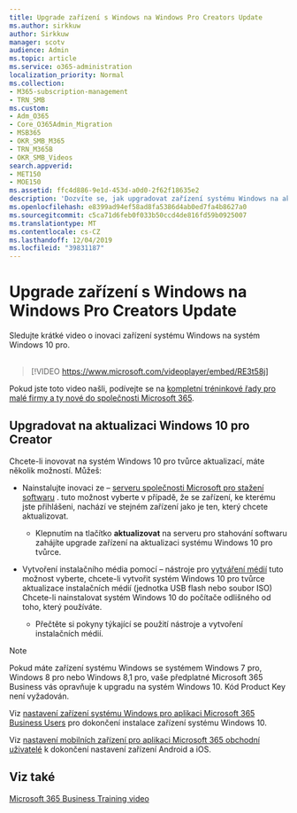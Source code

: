 ```yaml
---
title: Upgrade zařízení s Windows na Windows Pro Creators Update
ms.author: sirkkuw
author: Sirkkuw
manager: scotv
audience: Admin
ms.topic: article
ms.service: o365-administration
localization_priority: Normal
ms.collection:
- M365-subscription-management
- TRN_SMB
ms.custom:
- Adm_O365
- Core_O365Admin_Migration
- MSB365
- OKR_SMB_M365
- TRN_M365B
- OKR_SMB_Videos
search.appverid:
- MET150
- MOE150
ms.assetid: ffc4d886-9e1d-453d-a0d0-2f62f18635e2
description: 'Dozvíte se, jak upgradovat zařízení systému Windows na aktualizaci Windows 10 pro Creator. '
ms.openlocfilehash: e8399ad94ef58ad8fa5386d4ab0ed7fa4b8627a0
ms.sourcegitcommit: c5ca71d6feb0f033b50ccd4de816fd59b0925007
ms.translationtype: MT
ms.contentlocale: cs-CZ
ms.lasthandoff: 12/04/2019
ms.locfileid: "39831187"
---
```

# <a name="upgrade-windows-devices-to-windows-pro-creators-update"></a>Upgrade zařízení s Windows na Windows Pro Creators Update

Sledujte krátké video o inovaci zařízení systému Windows na systém Windows 10 pro.<br><br>

> [!VIDEO https://www.microsoft.com/videoplayer/embed/RE3t58j] 

Pokud jste toto video našli, podívejte se na [kompletní tréninkové řady pro malé firmy a ty nové do společnosti Microsoft 365](https://support.office.com/article/6ab4bbcd-79cf-4000-a0bd-d42ce4d12816).

## <a name="upgrade-to-windows-10-pro-creators-update"></a>Upgradovat na aktualizaci Windows 10 pro Creator
  
Chcete-li inovovat na systém Windows 10 pro tvůrce aktualizací, máte několik možností. Můžeš:
    
- Nainstalujte inovaci ze &ndash; [serveru společnosti Microsoft pro stažení softwaru](https://go.microsoft.com/fwlink/?LinkID=836951 ) . tuto možnost vyberte v případě, že se zařízení, ke kterému jste přihlášeni, nachází ve stejném zařízení jako je ten, který chcete aktualizovat. 

    - Klepnutím na tlačítko **aktualizovat** na serveru pro stahování softwaru zahájíte upgrade zařízení na aktualizaci systému Windows 10 pro tvůrce. 
    
- Vytvoření instalačního média pomocí &ndash; nástroje pro [vytváření médií](https://go.microsoft.com/fwlink/?LinkID=836960) tuto možnost vyberte, chcete-li vytvořit systém Windows 10 pro tvůrce aktualizace instalačních médií (jednotka USB flash nebo soubor ISO) Chcete-li nainstalovat systém Windows 10 do počítače odlišného od toho, který používáte.

    - Přečtěte si pokyny týkající se použití nástroje a vytvoření instalačních médií. 

> [!NOTE]
> Pokud máte zařízení systému Windows se systémem Windows 7 pro, Windows 8 pro nebo Windows 8,1 pro, vaše předplatné Microsoft 365 Business vás opravňuje k upgradu na systém Windows 10. Kód Product Key není vyžadován.
    
Viz [nastavení zařízení systému Windows pro aplikaci Microsoft 365 Business Users](set-up-windows-devices.md) pro dokončení instalace zařízení systému Windows 10. 
  
Viz [nastavení mobilních zařízení pro aplikaci Microsoft 365 obchodní uživatelé](set-up-mobile-devices.md) k dokončení nastavení zařízení Android a iOS. 
  
## <a name="see-also"></a>Viz také

[Microsoft 365 Business Training video](https://support.office.com/article/6ab4bbcd-79cf-4000-a0bd-d42ce4d12816)
